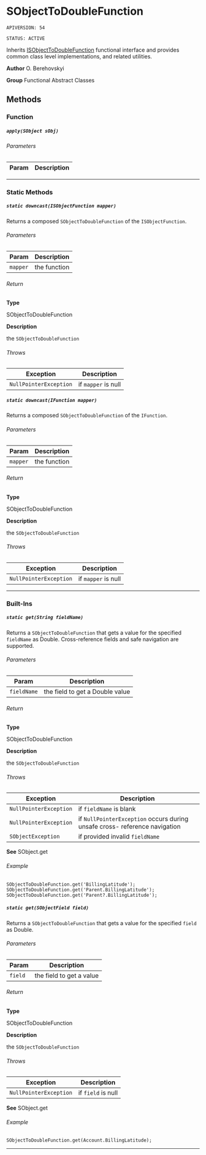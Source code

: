# SObjectToDoubleFunction

`APIVERSION: 54`

`STATUS: ACTIVE`

Inherits [ISObjectToDoubleFunction](/docs/Functional-Interfaces/ISObjectToDoubleFunction.md) functional interface and provides common class level implementations, and related utilities.


**Author** O. Berehovskyi


**Group** Functional Abstract Classes

## Methods
### Function
##### `apply(SObject sObj)`
###### Parameters
|Param|Description|
|---|---|

---
### Static Methods
##### `static downcast(ISObjectFunction mapper)`

Returns a composed `SObjectToDoubleFunction` of the `ISObjectFunction`.

###### Parameters
|Param|Description|
|---|---|
|`mapper`|the function|

###### Return

**Type**

SObjectToDoubleFunction

**Description**

the `SObjectToDoubleFunction`

###### Throws
|Exception|Description|
|---|---|
|`NullPointerException`|if `mapper` is null|

##### `static downcast(IFunction mapper)`

Returns a composed `SObjectToDoubleFunction` of the `IFunction`.

###### Parameters
|Param|Description|
|---|---|
|`mapper`|the function|

###### Return

**Type**

SObjectToDoubleFunction

**Description**

the `SObjectToDoubleFunction`

###### Throws
|Exception|Description|
|---|---|
|`NullPointerException`|if `mapper` is null|

---
### Built-Ins
##### `static get(String fieldName)`

Returns a `SObjectToDoubleFunction` that gets a value for the specified `fieldName` as Double. Cross-reference fields and safe navigation are supported.

###### Parameters
|Param|Description|
|---|---|
|`fieldName`|the field to get a Double value|

###### Return

**Type**

SObjectToDoubleFunction

**Description**

the `SObjectToDoubleFunction`

###### Throws
|Exception|Description|
|---|---|
|`NullPointerException`|if `fieldName` is blank|
|`NullPointerException`|if `NullPointerException` occurs during unsafe cross- reference navigation|
|`SObjectException`|if provided invalid `fieldName`|


**See** SObject.get

###### Example
```apex
SObjectToDoubleFunction.get('BillingLatitude');
SObjectToDoubleFunction.get('Parent.BillingLatitude');
SObjectToDoubleFunction.get('Parent?.BillingLatitude');
```

##### `static get(SObjectField field)`

Returns a `SObjectToDoubleFunction` that gets a value for the specified `field` as Double.

###### Parameters
|Param|Description|
|---|---|
|`field`|the field to get a value|

###### Return

**Type**

SObjectToDoubleFunction

**Description**

the `SObjectToDoubleFunction`

###### Throws
|Exception|Description|
|---|---|
|`NullPointerException`|if `field` is null|


**See** SObject.get

###### Example
```apex
SObjectToDoubleFunction.get(Account.BillingLatitude);
```

---
